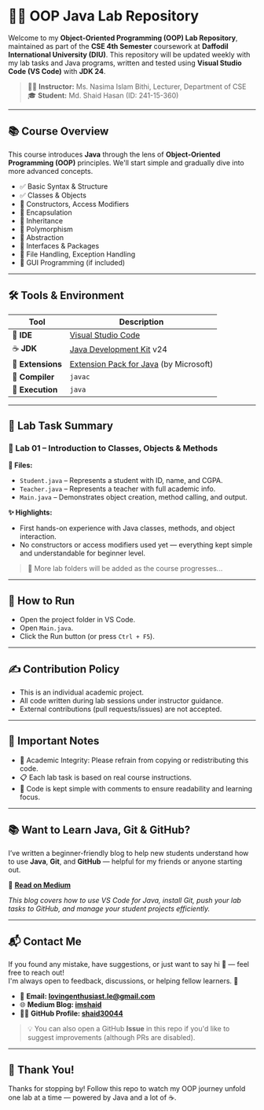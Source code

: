 # 🧑‍💻 OOP Java Lab Repository

Welcome to my **Object-Oriented Programming (OOP) Lab Repository**, maintained as part of the **CSE 4th Semester** coursework at **Daffodil International University (DIU)**. This repository will be updated weekly with my lab tasks and Java programs, written and tested using **Visual Studio Code (VS Code)** with **JDK 24**.

> 👨‍🏫 **Instructor:** Ms. Nasima Islam Bithi,  Lecturer, Department of CSE<br/>
> 🎓 **Student:** Md. Shaid Hasan (ID: 241-15-360)

---

## 📚 Course Overview

This course introduces **Java** through the lens of **Object-Oriented Programming (OOP)** principles. We'll start simple and gradually dive into more advanced concepts.

- ✅ Basic Syntax & Structure  
- ✅ Classes & Objects  
- 🔄 Constructors, Access Modifiers  
- 🔄 Encapsulation  
- 🔄 Inheritance  
- 🔄 Polymorphism  
- 🔄 Abstraction  
- 🔄 Interfaces & Packages  
- 🔄 File Handling, Exception Handling  
- 🔄 GUI Programming (if included)

---

## 🛠️ Tools & Environment

| Tool            | Description                                      |
|-----------------|--------------------------------------------------|
| 🧠 **IDE**       | [Visual Studio Code](https://code.visualstudio.com/) |
| ☕ **JDK**       | [Java Development Kit](https://www.oracle.com/java/technologies/downloads) v24                     |
| 🧩 **Extensions**| [Extension Pack for Java](https://marketplace.visualstudio.com/items?itemName=vscjava.vscode-java-pack) (by Microsoft)           |
| 🧮 **Compiler**  | `javac`                                          |
| 🚀 **Execution** | `java`                                           |

---

## 🧪 Lab Task Summary

### 🔹 Lab 01 – Introduction to Classes, Objects & Methods

**📄 Files:**
- `Student.java` – Represents a student with ID, name, and CGPA.
- `Teacher.java` – Represents a teacher with full academic info.
- `Main.java` – Demonstrates object creation, method calling, and output.

**✨ Highlights:**
- First hands-on experience with Java classes, methods, and object interaction.
- No constructors or access modifiers used yet — everything kept simple and understandable for beginner level.

> 🔁 More lab folders will be added as the course progresses...

---

## 🚀 How to Run

- Open the project folder in VS Code.
- Open `Main.java`.
- Click the Run button (or press `Ctrl + F5`).

---

## ✍️ Contribution Policy

- This is an individual academic project.
- All code written during lab sessions under instructor guidance.
- External contributions (pull requests/issues) are not accepted.

---

## 📌 Important Notes

- 🧠 Academic Integrity: Please refrain from copying or redistributing this code.
- 📋 Each lab task is based on real course instructions.
- 💬 Code is kept simple with comments to ensure readability and learning focus.

---

## 📚 Want to Learn Java, Git & GitHub?

I’ve written a beginner-friendly blog to help new students understand how to use **Java**, **Git**, and **GitHub** — helpful for my friends or anyone starting out.

🔗 **[Read on Medium](https://medium.com/p/8f9d22ba99d0)**

_This blog covers how to use VS Code for Java, install Git, push your lab tasks to GitHub, and manage your student projects efficiently._

---

## 📬 Contact Me

If you found any mistake, have suggestions, or just want to say hi 👋 — feel free to reach out!  
I'm always open to feedback, discussions, or helping fellow learners. 🚀

- 📧 **Email: lovingenthusiast.le@gmail.com**
- 🌐 **Medium Blog: [imshaid](https://medium.com/@imshaid)**
- 🧑‍💻 **GitHub Profile: [shaid30044](https://github.com/shaid30044)**

> 💡 You can also open a GitHub **Issue** in this repo if you'd like to suggest improvements (although PRs are disabled).

---

## 🌟 Thank You!
Thanks for stopping by! Follow this repo to watch my OOP journey unfold one lab at a time — powered by Java and a lot of ☕.
